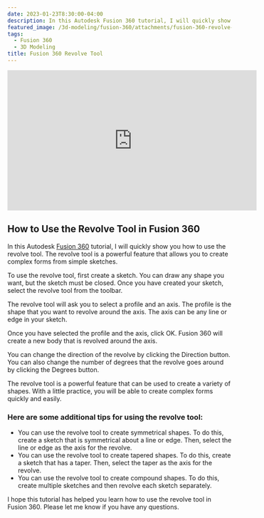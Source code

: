 ```yaml
---
date: 2023-01-23T8:30:00-04:00
description: In this Autodesk Fusion 360 tutorial, I will quickly show you how to use the revolve tool. The revolve tool is a powerful feature that allows you to create complex forms from simple sketches.
featured_image: /3d-modeling/fusion-360/attachments/fusion-360-revolve-tool.jpg
tags:
  - Fusion 360
  - 3D Modeling
title: Fusion 360 Revolve Tool
---
```


<div class="iframe-16-9-container">
<iframe class="youTubeIframe" width="560" height="315" src="https://www.youtube.com/embed/VzossdZbGtk?rel=0" title="YouTube video player" frameborder="0" allow="accelerometer; autoplay; clipboard-write; encrypted-media; gyroscope; picture-in-picture; web-share" allowfullscreen></iframe>
</div>

## How to Use the Revolve Tool in Fusion 360

In this Autodesk [Fusion 360](fusion-360.md) tutorial, I will quickly show you how to use the revolve tool. The revolve tool is a powerful feature that allows you to create complex forms from simple sketches.

To use the revolve tool, first create a sketch. You can draw any shape you want, but the sketch must be closed. Once you have created your sketch, select the revolve tool from the toolbar.

The revolve tool will ask you to select a profile and an axis. The profile is the shape that you want to revolve around the axis. The axis can be any line or edge in your sketch.

Once you have selected the profile and the axis, click OK. Fusion 360 will create a new body that is revolved around the axis.

You can change the direction of the revolve by clicking the Direction button. You can also change the number of degrees that the revolve goes around by clicking the Degrees button.

The revolve tool is a powerful feature that can be used to create a variety of shapes. With a little practice, you will be able to create complex forms quickly and easily.

### Here are some additional tips for using the revolve tool:

- You can use the revolve tool to create symmetrical shapes. To do this, create a sketch that is symmetrical about a line or edge. Then, select the line or edge as the axis for the revolve.
- You can use the revolve tool to create tapered shapes. To do this, create a sketch that has a taper. Then, select the taper as the axis for the revolve.
- You can use the revolve tool to create compound shapes. To do this, create multiple sketches and then revolve each sketch separately.

I hope this tutorial has helped you learn how to use the revolve tool in Fusion 360. Please let me know if you have any questions.
